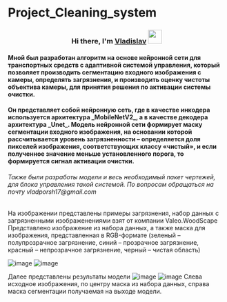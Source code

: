 
# Project_Cleaning_system
<h3 align="center">Hi there, I'm <a href="https://vladporsh17@gmail.com/" target="_blank">Vladislav</a> 
<img src="https://github.com/blackcater/blackcater/raw/main/images/Hi.gif" height="32"/></h3>
<h4> Мной был разработан алгоритм на основе нейронной сети для транспортных средств с адаптивной системой управления, который позволяет производить сегментацию входного изображения с камеры, определять загрязнения, и производить оценку чистоты объектива камеры, для принятия решения по активации системы очистки.</h4>
<h4>Он представляет собой нейронную сеть, где в качестве инкодера используется архитектура _MobileNetV2_, а в качестве декодера архитектура _Unet_.
Модель нейронной сети формирует маску сегментации входного изображения, на основании которой рассчитывается уровень загрязненности – определяется доля пикселей изображения, соответствующих классу «чистый», и если полученное значение меньше установленного порога, то формируется сигнал активации очистки.</h4>
<h6> Также были разработы модели и весь необходимый пакет чертежей, для блока управления такой системой. По вопросам обращаться на почту vladporsh17@gmail.com </h6>
На изображении представлены примеры загрязнения, набор данных с загрязненными изображенениями взят от компании Valeo.WoodScape
Представлено изображение из набора данных, а также маска для изображения, представленная в RGB-формате (зеленый – полупрозрачное загрязнение, синий – прозрачное загрязнение, красный – непрозрачное загрязнение, черный – чистая область)

![image](https://github.com/Oddi17/Project_Cleaning_system/assets/115147169/6e9b4a44-6867-45be-a1fe-46179422e622) 
![image](https://github.com/Oddi17/Project_Cleaning_system/assets/115147169/65ee8657-b4ef-4d1a-853e-324a646208fd)

Далее представлены результаты модели
![image](https://github.com/Oddi17/Project_Cleaning_system/assets/115147169/8291c11b-9b83-47a8-832b-5f098dc42a24)
![image](https://github.com/Oddi17/Project_Cleaning_system/assets/115147169/8bc296e3-d73e-4b39-9cc3-2e78fd147749)
Слева исходное изображения, по центру маска из набора данных, справа маска сегментации получаемая на выходе модели.
